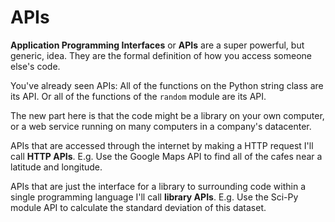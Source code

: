 # APIs
**Application Programming Interfaces** or **APIs** are a super powerful, but generic, idea.
They are the formal definition of how you access someone else's code.

You've already seen APIs:
All of the functions on the Python string class are its API.
Or all of the functions of the `random` module are its API.

The new part here is that the code might be a library on your own computer, or a web service running on many computers in a company's datacenter.

APIs that are accessed through the internet by making a HTTP request I'll call **HTTP APIs**.
E.g. Use the Google Maps API to find all of the cafes near a latitude and longitude.

APIs that are just the interface for a library to surrounding code within a single programming language I'll call **library APIs**.
E.g. Use the Sci-Py module API to calculate the standard deviation of this dataset.
